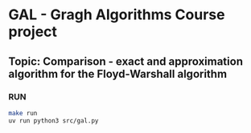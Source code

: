 # GAL - Gragh Algorithms Course project

## Topic: Comparison - exact and approximation algorithm for the Floyd-Warshall algorithm

### RUN

```bash
make run
uv run python3 src/gal.py
```

